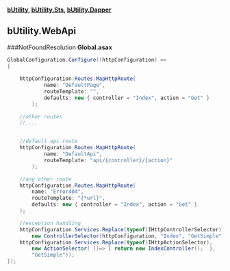 #### [bUtility](../README.md), [bUtility.Sts](butility.sts.md), [bUtility.Dapper](butility.dapper.md)

## bUtility.WebApi

###NotFoundResolution
**Global.asax** 
```c#
GlobalConfiguration.Configure((httpConfiguration) =>
{

    httpConfiguration.Routes.MapHttpRoute(
            name: "DefaultPage",
            routeTemplate: "",
            defaults: new { controller = "Index", action = "Get" }
        );

    //other routes
    //....


    //default api route
    httpConfiguration.Routes.MapHttpRoute(
            name: "DefaultApi",
            routeTemplate: "api/{controller}/{action}"
        );

    //any other route
    httpConfiguration.Routes.MapHttpRoute(
        name: "Error404",
        routeTemplate: "{*url}",
        defaults: new { controller = "Index", action = "Get" }
    );

    //exception handling
    httpConfiguration.Services.Replace(typeof(IHttpControllerSelector), 
        new ControllerSelector(httpConfiguration, "Index", "GetSimple"));
    httpConfiguration.Services.Replace(typeof(IHttpActionSelector), 
        new ActionSelector( ()=> { return new IndexController();  }, 
        "GetSimple"));
});

```

